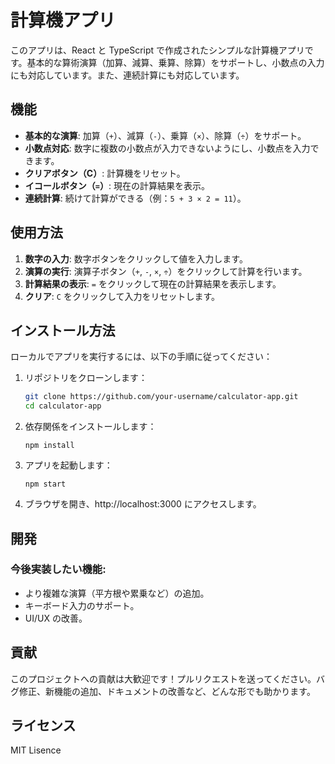 # 計算機アプリ

このアプリは、React と TypeScript で作成されたシンプルな計算機アプリです。基本的な算術演算（加算、減算、乗算、除算）をサポートし、小数点の入力にも対応しています。また、連続計算にも対応しています。

## 機能
- **基本的な演算**: 加算（`+`）、減算（`-`）、乗算（`×`）、除算（`÷`）をサポート。
- **小数点対応**: 数字に複数の小数点が入力できないようにし、小数点を入力できます。
- **クリアボタン（C）**: 計算機をリセット。
- **イコールボタン（`=`）**: 現在の計算結果を表示。
- **連続計算**: 続けて計算ができる（例：`5 + 3 × 2 = 11`）。

## 使用方法
1. **数字の入力**: 数字ボタンをクリックして値を入力します。
2. **演算の実行**: 演算子ボタン（`+`, `-`, `×`, `÷`）をクリックして計算を行います。
3. **計算結果の表示**: `=` をクリックして現在の計算結果を表示します。
4. **クリア**: `C` をクリックして入力をリセットします。

## インストール方法

ローカルでアプリを実行するには、以下の手順に従ってください：

1. リポジトリをクローンします：

   ```bash
   git clone https://github.com/your-username/calculator-app.git
   cd calculator-app
   ```
2. 依存関係をインストールします：
   ```
   npm install
   ```
3. アプリを起動します：
   ```
   npm start
   ```
4. ブラウザを開き、http://localhost:3000 にアクセスします。

## 開発
### 今後実装したい機能:
* より複雑な演算（平方根や累乗など）の追加。
* キーボード入力のサポート。
* UI/UX の改善。

## 貢献
このプロジェクトへの貢献は大歓迎です！プルリクエストを送ってください。バグ修正、新機能の追加、ドキュメントの改善など、どんな形でも助かります。

## ライセンス
MIT Lisence